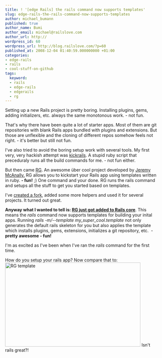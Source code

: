 ```yaml
---
title: ! '[edge Rails] the rails command now supports templates'
slug: edge-rails-the-rails-command-now-supports-templates
author: michael_bumann
published: true
author_name: Bumi
author_email: michael@railslove.com
author_url: http://
wordpress_id: 60
wordpress_url: http://blog.railslove.com/?p=60
published_at: 2008-12-04 01:40:59.000000000 +01:00
categories:
- edge-rails
- rails
- cool-stuff-on-github
tags:
  keyword:
  - rails
  - edge-rails
  - edgerails
  - rg
---
```

Setting up a new Rails project is pretty boring. Installing plugins, gems, adding initializers, etc. always the same monotonous work. - not fun. 

That's why there have been quite a lot of starter apps. Most of them are git repositories with blank Rails apps bundled with plugins and extensions. But those are unflexible and the cloning of different repos somehow feels not right. - it's better but still not fun. 

I've also tried to avoid the boring setup work with several tools. My first very, very hackish attempt was <a href="http://github.com/bumi/kickrails/tree/master">kickrails</a>. A stupid ruby script that preceduraly runs all the build commands for me. - not fun either.

But then came <a href="http://github.com/jeremymcanally/rg/tree">RG</a>. An awesome über cool project developed by <a href="http://github.com/jeremymcanally">Jeremy McAnally.</a> RG allows you to kickstart your Rails app using templates written in ruby. <strong>- fun!</strong> ;) One command and your done. RG runs the rails command and setups all the stuff to get you started based on templates.

I've <a href="http://github.com/bumi/rg">created a fork</a>, added some more helpers and used it for several projects. It turned out great. 

<strong>Anyway what I wanted to tell is: <a href="http://github.com/rails/rails/commit/e8cc4b116c460c524961a07da92da3f323854c15">RG just got added to Rails core</a></strong>. This means the <em>rails </em>command now supports templates for building your inital apps. Running <em>rails -m/--template my_super_cool.template</em> not only generates the default rails skeleton for you but also applies the template which installs plugins, gems, extensions, initializes a git repository, etc.  - <strong>pretty awesome - <strong>fun!</strong> </strong>

I'm as excited as I've been when I've ran the <em>rails</em> command for the first time. 

How do you setup your rails app? Now compare that to: 
<a href="http://www.flickr.com/photos/bumi/3081208668/" title="RG template by Bumi, on Flickr"><img src="http://farm4.static.flickr.com/3241/3081208668_59b161bba5_o.jpg" width="442" height="274" alt="RG template" /></a>
Isn't rails great?!

 
